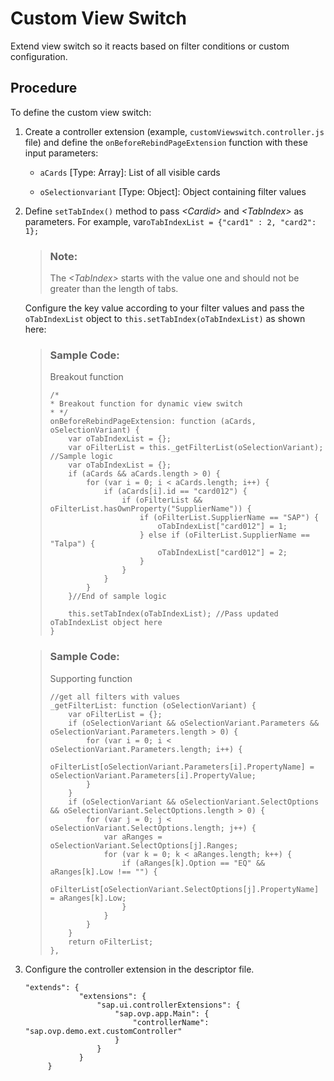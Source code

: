 <!-- loioecd9f108b99f45c8bec911181b763c69 -->

# Custom View Switch

Extend view switch so it reacts based on filter conditions or custom configuration.



## Procedure

To define the custom view switch:

1.  Create a controller extension \(example, `customViewswitch.controller.js` file\) and define the `onBeforeRebindPageExtension` function with these input parameters:

    -   `aCards` \[Type: Array\]: List of all visible cards

    -   `oSelectionvariant` \[Type: Object\]: Object containing filter values


2.  Define `setTabIndex()` method to pass *<Cardid\>* and *<TabIndex\>* as parameters. For example, var`oTabIndexList = {"card1" : 2, "card2": 1};`

    > ### Note:  
    > The *<TabIndex\>* starts with the value one and should not be greater than the length of tabs.

    Configure the key value according to your filter values and pass the `oTabIndexList` object to `this.setTabIndex(oTabIndexList)` as shown here:

    > ### Sample Code:  
    > Breakout function
    > 
    > ```
    > /*
    > * Breakout function for dynamic view switch
    > * */
    > onBeforeRebindPageExtension: function (aCards, oSelectionVariant) {
    >     var oTabIndexList = {};
    >     var oFilterList = this._getFilterList(oSelectionVariant); //Sample logic
    >     var oTabIndexList = {};
    >     if (aCards && aCards.length > 0) {
    >         for (var i = 0; i < aCards.length; i++) {
    >             if (aCards[i].id == "card012") {
    >                 if (oFilterList && oFilterList.hasOwnProperty("SupplierName")) {
    >                     if (oFilterList.SupplierName == "SAP") {
    >                         oTabIndexList["card012"] = 1; 
    >                     } else if (oFilterList.SupplierName == "Talpa") {
    >                         oTabIndexList["card012"] = 2;
    >                     }
    >                 }
    >             }
    >         }
    >     }//End of sample logic	
    > 
    >     this.setTabIndex(oTabIndexList); //Pass updated oTabIndexList object here
    > }
    > 
    > ```

    > ### Sample Code:  
    > Supporting function
    > 
    > ```
    > //get all filters with values
    > _getFilterList: function (oSelectionVariant) {
    >     var oFilterList = {};
    >     if (oSelectionVariant && oSelectionVariant.Parameters && oSelectionVariant.Parameters.length > 0) {
    >         for (var i = 0; i < oSelectionVariant.Parameters.length; i++) {
    >             oFilterList[oSelectionVariant.Parameters[i].PropertyName] = oSelectionVariant.Parameters[i].PropertyValue;
    >         }
    >     }
    >     if (oSelectionVariant && oSelectionVariant.SelectOptions && oSelectionVariant.SelectOptions.length > 0) {
    >         for (var j = 0; j < oSelectionVariant.SelectOptions.length; j++) {
    >             var aRanges = oSelectionVariant.SelectOptions[j].Ranges;
    >             for (var k = 0; k < aRanges.length; k++) {
    >                 if (aRanges[k].Option == "EQ" && aRanges[k].Low !== "") {
    >                     oFilterList[oSelectionVariant.SelectOptions[j].PropertyName] = aRanges[k].Low;
    >                 }
    >             }
    >         }
    >     }
    >     return oFilterList;
    > },
    > 
    > ```

3.  Configure the controller extension in the descriptor file.

    ```
    "extends": {
                "extensions": {
                    "sap.ui.controllerExtensions": {
                        "sap.ovp.app.Main": {
                            "controllerName": "sap.ovp.demo.ext.customController"
                        }
                    }
                }
         }
    
    ```


